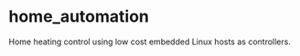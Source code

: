 home_automation
===============

Home heating control using low cost embedded Linux hosts as controllers.

